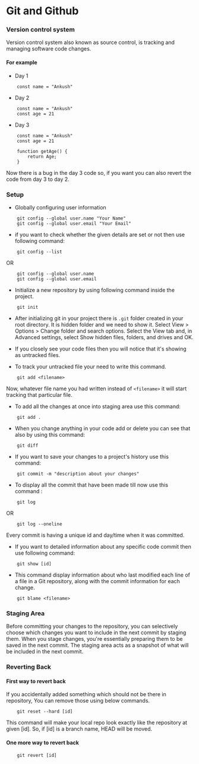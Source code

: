 # Git and Github

### Version control system
Version control system also known as source control, is tracking and managing software code changes.

#### For example

- Day 1

```
    const name = "Ankush"
```

- Day 2

```
    const name = "Ankush"
    const age = 21
```

- Day 3

```
    const name = "Ankush"
    const age = 21

    function getAge() {
        return Age;
    }
```

Now there is a bug in the day 3 code so, if you want you can also revert the code from day 3 to day 2. 

### Setup 

- Globally configuring user information

```
    git config --global user.name "Your Name"
    git config --global user.email "Your Email"
```

- if you want to check whether the given details are set or not then use following command:

```
    git config --list
```

OR

```
    git config --global user.name 
    git config --global user.email 
```

- Initialize a new repository by using following command inside the project.

```
    git init
```

- After initializing git in your project there is `.git` folder created in your root directory. It is hidden folder and we need to show it. Select View > Options > Change folder and search options. Select the View tab and, in Advanced settings, select Show hidden files, folders, and drives and OK.

- If you closely see your code files then you will notice that it's showing as untracked files. 

- To track your untracked file your need to write this command.

```
    git add <filename>
```

Now, whatever file name you had written instead of `<filename>` it will start tracking that particular file.

- To  add all the changes at once into staging area use this command: 

```
    git add .
```

- When you change anything in your code add or delete you can see that also by using this command: 

```
    git diff
```

- If you want to save your changes to a project's history use this command: 

```
    git commit -m "description about your changes"
```

- To display all the commit that have been made till now use this command :

```
    git log
```

 OR

```
    git log --oneline
```
Every commit is having a unique id and day/time when it was committed. 

- If you want to detailed information about any specific code commit then use following command:

```
    git show [id]
```

- This command display information about who last modified each line of a file in a Git repository, along with the commit information for each change. 

```
    git blame <filename>
```

### Staging Area

Before committing your changes to the repository, you can selectively choose which changes you want to include in the next commit by staging them. When you stage changes, you're essentially preparing them to be saved in the next commit. The staging area acts as a snapshot of what will be included in the next commit.

### Reverting Back

#### First way to revert back
If you accidentally added something which should not be there in repository, You can remove those using below commands.

```
    git reset --hard [id] 
```

This command will make your local repo look exactly like the repository at given [id]. So, if [id] is a branch name, HEAD will be moved.

#### One more way to revert back

```
    git revert [id]
```
